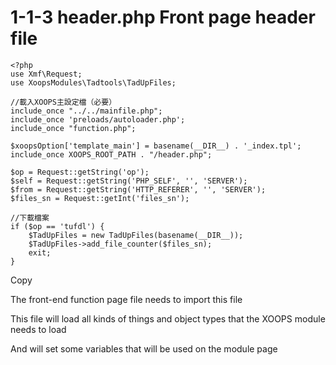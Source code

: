 # 1-1-3 header.php Front page header file

```text
<?php
use Xmf\Request;
use XoopsModules\Tadtools\TadUpFiles;

//載入XOOPS主設定檔（必要）
include_once "../../mainfile.php";
include_once 'preloads/autoloader.php';
include_once "function.php";

$xoopsOption['template_main'] = basename(__DIR__) . '_index.tpl';
include_once XOOPS_ROOT_PATH . "/header.php";

$op = Request::getString('op');
$self = Request::getString('PHP_SELF', '', 'SERVER');
$from = Request::getString('HTTP_REFERER', '', 'SERVER');
$files_sn = Request::getInt('files_sn');

//下載檔案
if ($op == 'tufdl') {
    $TadUpFiles = new TadUpFiles(basename(__DIR__));
    $TadUpFiles->add_file_counter($files_sn);
    exit;
}
```

Copy

The front-end function page file needs to import this file

This file will load all kinds of things and object types that the XOOPS module needs to load

And will set some variables that will be used on the module page

